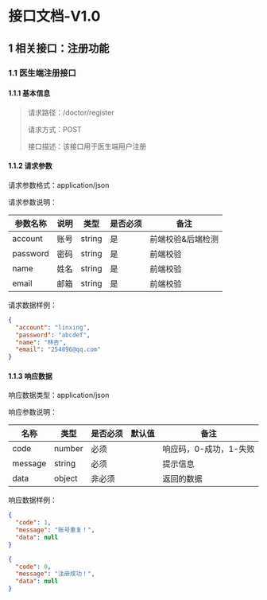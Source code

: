 # 接口文档-V1.0

## 1 相关接口：注册功能

### 1.1 医生端注册接口

#### 1.1.1 基本信息

> 请求路径：/doctor/register
>
> 请求方式：POST
>
> 接口描述：该接口用于医生端用户注册

#### 1.1.2 请求参数

请求参数格式：application/json

请求参数说明：

| 参数名称 | 说明 | 类型   | 是否必须 | 备注              |
| -------- | ---- | ------ | -------- | ----------------- |
| account  | 账号 | string | 是       | 前端校验&后端检测 |
| password | 密码 | string | 是       | 前端校验          |
| name     | 姓名 | string | 是       | 前端校验          |
| email    | 邮箱 | string | 是       | 前端校验          |

请求数据样例：

```json
{
  "account": "linxing",
  "password": "abcdef",
  "name": "林杏",
  "email": "254896@qq.com"
}
```

#### 1.1.3 响应数据

响应数据类型：application/json

响应参数说明：

| 名称    | 类型   | 是否必须 | 默认值 | 备注                   |
| ------- | ------ | -------- | ------ | ---------------------- |
| code    | number | 必须     |        | 响应码，0-成功，1-失败 |
| message | string | 必须     |        | 提示信息               |
| data    | object | 非必须   |        | 返回的数据             |

响应数据样例：

```json
{
  "code": 1,
  "message": "账号重复！",
  "data": null
}
```

```json
{
  "code": 0,
  "message": "注册成功！",
  "data": null
}
```
